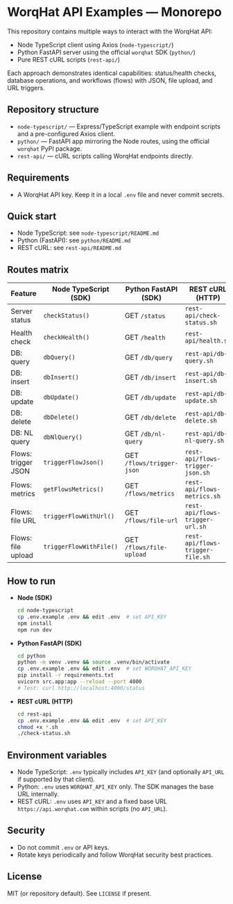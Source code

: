 # WorqHat API Examples — Monorepo

This repository contains multiple ways to interact with the WorqHat API:

- Node TypeScript client using Axios (`node-typescript/`)
- Python FastAPI server using the official `worqhat` SDK (`python/`)
- Pure REST cURL scripts (`rest-api/`)

Each approach demonstrates identical capabilities: status/health checks, database operations, and workflows (flows) with JSON, file upload, and URL triggers.

## Repository structure
- `node-typescript/` — Express/TypeScript example with endpoint scripts and a pre-configured Axios client.
- `python/` — FastAPI app mirroring the Node routes, using the official `worqhat` PyPI package.
- `rest-api/` — cURL scripts calling WorqHat endpoints directly.

## Requirements
- A WorqHat API key. Keep it in a local `.env` file and never commit secrets.

## Quick start
- Node TypeScript: see `node-typescript/README.md`
- Python (FastAPI): see `python/README.md`
- REST cURL: see `rest-api/README.md`

## Routes matrix
| Feature | Node TypeScript (SDK) | Python FastAPI (SDK) | REST cURL (HTTP) |
|---|---|---|---|
| Server status | `checkStatus()` | GET `/status` | `rest-api/check-status.sh` |
| Health check | `checkHealth()` | GET `/health` | `rest-api/health.sh` |
| DB: query | `dbQuery()` | GET `/db/query` | `rest-api/db-query.sh` |
| DB: insert | `dbInsert()` | GET `/db/insert` | `rest-api/db-insert.sh` |
| DB: update | `dbUpdate()` | GET `/db/update` | `rest-api/db-update.sh` |
| DB: delete | `dbDelete()` | GET `/db/delete` | `rest-api/db-delete.sh` |
| DB: NL query | `dbNlQuery()` | GET `/db/nl-query` | `rest-api/db-nl-query.sh` |
| Flows: trigger JSON | `triggerFlowJson()` | GET `/flows/trigger-json` | `rest-api/flows-trigger-json.sh` |
| Flows: metrics | `getFlowsMetrics()` | GET `/flows/metrics` | `rest-api/flows-metrics.sh` |
| Flows: file URL | `triggerFlowWithUrl()` | GET `/flows/file-url` | `rest-api/flows-trigger-url.sh` |
| Flows: file upload | `triggerFlowWithFile()` | GET `/flows/file-upload` | `rest-api/flows-trigger-file.sh` |

## How to run
- __Node (SDK)__
  ```bash
  cd node-typescript
  cp .env.example .env && edit .env  # set API_KEY
  npm install
  npm run dev
  ```

- __Python FastAPI (SDK)__
  ```bash
  cd python
  python -m venv .venv && source .venv/bin/activate
  cp .env.example .env && edit .env  # set WORQHAT_API_KEY
  pip install -r requirements.txt
  uvicorn src.app:app --reload --port 4000
  # Test: curl http://localhost:4000/status
  ```

- __REST cURL (HTTP)__
  ```bash
  cd rest-api
  cp .env.example .env && edit .env  # set API_KEY
  chmod +x *.sh
  ./check-status.sh
  ```

## Environment variables
- Node TypeScript: `.env` typically includes `API_KEY` (and optionally `API_URL` if supported by that client).
- Python: `.env` uses `WORQHAT_API_KEY` only. The SDK manages the base URL internally.
- REST cURL: `.env` uses `API_KEY` and a fixed base URL `https://api.worqhat.com` within scripts (no `API_URL`).

## Security
- Do not commit `.env` or API keys.
- Rotate keys periodically and follow WorqHat security best practices.

## License
MIT (or repository default). See `LICENSE` if present.